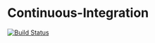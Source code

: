 # Continuous-Integration
[![Build Status](https://app.bitrise.io/app/5097983a1e464667/status.svg?token=ENrTXViQjvpz9Oht7j1WFg)](https://app.bitrise.io/app/5097983a1e464667)

